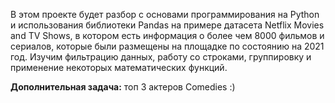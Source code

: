 В этом проекте будет разбор с основами программирования на Python и использования библиотеки Pandas на примере датасета Netflix Movies and TV Shows, в котором есть информация о более чем 8000 фильмов и сериалов, которые были размещены на площадке по состоянию на 2021 год. Изучим фильтрацию данных, работу со строками, группировку и применение некоторых математических функций.

**Дополнительная задача:** топ 3 актеров Comedies :)